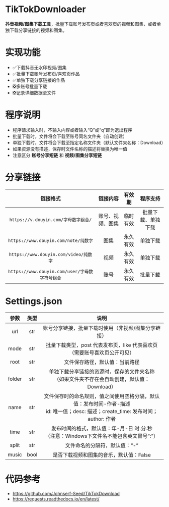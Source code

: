 # TikTokDownloader

**抖音视频/图集下载工具**，批量下载账号发布页或者喜欢页的视频和图集，或者单独下载分享链接的视频和图集。

# 实现功能

* ✅下载抖音无水印视频/图集
* ✅批量下载账号发布页/喜欢页作品
* ✅单独下载分享链接的作品
* ❎多账号批量下载
* ❎记录详细数据至文件

# 程序说明

* 程序请求输入时，不输入内容或者输入“Q”或“q”即为退出程序
* 批量下载时，文件将会下载至账号同名文件夹（自动创建）
* 单独下载时，文件将会下载至指定名称文件夹（默认文件夹名称：Download）
* 如果资源没有描述，保存时文件名称的描述将替换为唯一值
* 注意区分 **账号分享短链** 和 **视频/图集分享短链**

# 分享链接

|                  链接格式                  |   链接内容   | 有效期  |   程序支持    |
|:--------------------------------------:|:--------:|:----:|:---------:|
|     `https://v.douyin.com/字母数字组合/`     | 账号、视频、图集 | 临时有效 | 批量下载、单独下载 |
|   `https://www.douyin.com/note/纯数字`    |    图集    | 永久有效 |   单独下载    |
|   `https://www.douyin.com/video/纯数字`   |    视频    | 永久有效 |   单独下载    |
| `https://www.douyin.com/user/字母数字符号组合` |    账号    | 永久有效 |   批量下载    |

# Settings.json

|   参数   |  类型  |                                          说明                                          |
|:------:|:----:|:------------------------------------------------------------------------------------:|
|  url   | str  |                              账号分享链接，批量下载时使用（非视频/图集分享链接）                              |
|  mode  | str  |                    批量下载类型，post 代表发布页，like 代表喜欢页<br>（需要账号喜欢页公开可见）                     |
|  root  | str  |                                   文件保存路径，默认值：当前路径                                    |
| folder | str  |                单独下载分享链接的资源时，保存的文件夹名称<br>（如果文件夹不存在会自动创建，默认值：Download）                 |
|  name  | str  | 文件保存时的命名规则，值之间使用空格分隔，默认值：发布时间-作者-描述<br>id: 唯一值；desc: 描述；create_time: 发布时间；author: 作者 |
|  time  | str  |                发布时间的格式，默认值：年-月-日 时.分.秒<br>（注意：Windows下文件名不能包含英文冒号“:”）                |
| split  | str  |                                   文件命名的分隔符，默认值：“-”                                   |
| music  | bool |                                是否下载视频和图集的音乐，默认值：False                                |

# 代码参考

* https://github.com/Johnserf-Seed/TikTokDownload
* https://requests.readthedocs.io/en/latest/
